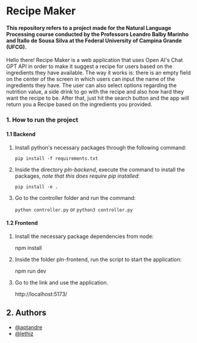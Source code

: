 # Recipe Maker

#### This repository refers to a project made for the Natural Language Processing course conducted by the Professors Leandro Balby Marinho and Ítallo de Sousa Silva at the Federal University of Campina Grande (UFCG).

Hello there! Recipe Maker is a web application that uses Open AI's Chat GPT API in order to make it suggest a recipe for users based on the ingredients they have available. The way it works is: there is an empty field on the center of the screen in which users can input the name of the ingredients they have. 
The user can also select options regarding the nutrition value, a side drink to go with the recipe and also how hard they want the recipe to be. After that, just hit the search button and the app will return you a Recipe based on the ingredients you provided.
### 1. How to run the project

#### 1.1 Backend
1. Install python's necessary packages through the following command:

    ```pip install -f requirements.txt```

2. Inside the directory *pln-backend*, execute the command to install the packages, *note that this does require pip installed*:

    `pip install -e .`

3. Go to the controller folder and run the command:

    `python controller.py` or `python3 controller.py`

#### 1.2 Frontend

1. Install the necessary package dependencies from node:

   npm install

2. Inside the folder pln-frontend, run the script to start the application:

   npm run dev

3. Go to the link and use the application.

   http://localhost:5173/

## 2. Authors
- [@aptandre](https://github.com/aptandre)
- [@lethiz](https://github.com/lethiz)
